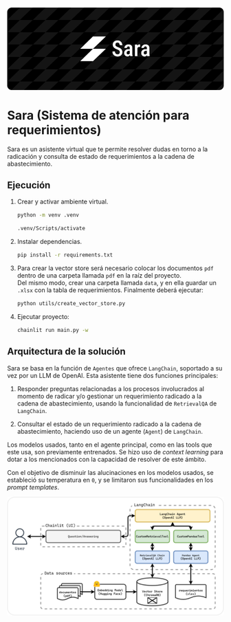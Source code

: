 ![alt text](docs/banner.png)

# Sara (Sistema de atención para requerimientos)

Sara es un asistente virtual que te permite resolver dudas en torno a la radicación y consulta de estado de requerimientos a la cadena de abastecimiento.

## Ejecución
1. Crear y activar ambiente virtual.

   ```bash
   python -m venv .venv
   ```

   ```bash
   .venv/Scripts/activate
   ```
2. Instalar dependencias.
   ```bash
   pip install -r requirements.txt
   ```
3. Para crear la vector store será necesario colocar los documentos `pdf` dentro de una carpeta llamada `pdf` en la raíz del proyecto. 
<br>Del mismo modo, crear una carpeta llamada `data`, y en ella guardar un `.xlsx` con la tabla de requerimientos. Finalmente deberá ejecutar:
   ```bash
   python utils/create_vector_store.py
   ```
4. Ejecutar proyecto:
   ```bash
   chainlit run main.py -w
   ```
## Arquitectura de la solución

Sara se basa en la función de `Agentes` que ofrece `LangChain`, soportado a su vez por un LLM de OpenAI. Esta asistente tiene dos funciones principales:

1. Responder preguntas relacionadas a los procesos involucrados al momento de radicar y/o gestionar un requerimiento radicado a la cadena de abastecimiento, usando la funcionalidad de `RetrievalQA` de `LangChain`.

2. Consultar el estado de un requerimiento radicado a la cadena de abastecimiento, haciendo uso de un agente (`Agent`) de `LangChain`.

Los modelos usados, tanto en el agente principal, como en las tools que este usa, son previamente entrenados. Se hizo uso de _context learning_ para dotar a los mencionados con la capacidad de resolver de este ámbito. 

Con el objetivo de disminuir las alucinaciones en los modelos usados, se estableció su temperatura en `0`, y se limitaron sus funcionalidades en los _prompt templates_.

![alt text](docs/arquitectura.png)

